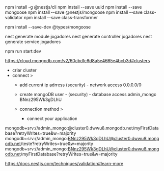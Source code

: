 npm install -g @nestjs/cli
npm install --save uuid
npm install --save mongoose
npm install --save @nestjs/mongoose
npm install --save class-validator
npm install --save class-transformer


npm install --save-dev @types/mongoose

nest generate module jogadores
nest generate controller jogadores
nest generate service jogadores

npm run start:dev


https://cloud.mongodb.com/v2/60cbdfc6d8a5e4665e4bcb3d#clusters

- criar cluster
- connect > 
    - add current ip adrress (security) - network access
        0.0.0.0/0
    - create mongoDB user -  (security) - database access
        admin_mongo
        BNnz295Wk3gDLhU
        
    - connection method >
        - connect your application
        
mongodb+srv://admin_mongo:<password>@cluster0.dwwu8.mongodb.net/myFirstDatabase?retryWrites=true&w=majority
mongodb+srv://admin_mongo:BNnz295Wk3gDLhU@cluster0.dwwu8.mongodb.net/teste?retryWrites=true&w=majority
mongodb+srv://admin_mongo:BNnz295Wk3gDLhU@cluster0.dwwu8.mongodb.net/myFirstDatabase?retryWrites=true&w=majority

        

https://docs.nestjs.com/techniques/validation#learn-more